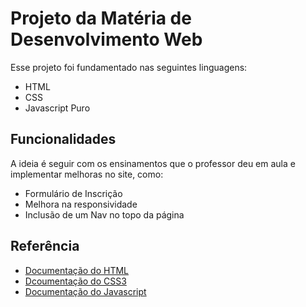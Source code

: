 # Projeto da Matéria de Desenvolvimento Web

Esse projeto foi fundamentado nas seguintes linguagens:

- HTML
- CSS
- Javascript Puro

## Funcionalidades

A ideia é seguir com os ensinamentos que o professor deu em aula e implementar melhoras no site, como:

- Formulário de Inscrição
- Melhora na responsividade
- Inclusão de um Nav no topo da página

## Referência

- [Documentação do HTML](https://developer.mozilla.org/pt-BR/docs/Web/HTML)
- [Dcoumentação do CSS3](https://developer.mozilla.org/pt-BR/docs/Web/CSS)
- [Documentação do Javascript](https://developer.mozilla.org/pt-BR/docs/Web/JavaScript)
